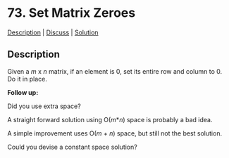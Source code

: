 # 73. Set Matrix Zeroes

[Description](https://leetcode.com/problems/set-matrix-zeroes/description/) | 
[Discuss](https://leetcode.com/problems/set-matrix-zeroes/discuss/) | 
[Solution](https://leetcode.com/problems/set-matrix-zeroes/solution/)

## Description

Given a _m_ x _n_ matrix, if an element is 0, set its entire row and column to 0. Do it in place.

**Follow up:**

Did you use extra space?  

A straight forward solution using O(_m_*_n_) space is probably a bad idea.  

A simple improvement uses O(_m_ + _n_) space, but still not the best solution.  

Could you devise a constant space solution?
